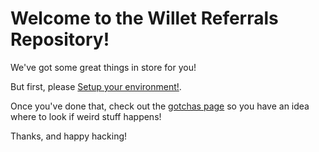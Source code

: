 # Welcome to the Willet Referrals Repository!

We've got some great things in store for you!

But first, please [Setup your environment!](/wiki/Environment-Setup).

Once you've done that, check out the [gotchas page](/wiki/gotchas) so you have 
an idea where to look if weird stuff happens!

Thanks, and happy hacking!

